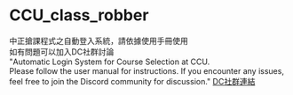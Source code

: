 # CCU_class_robber
中正搶課程式之自動登入系統，請依據使用手冊使用\
如有問題可以加入DC社群討論\
"Automatic Login System for Course Selection at CCU. \
Please follow the user manual for instructions. If you encounter any issues, feel free to join the Discord community for discussion."
[DC社群連結](<https://discord.gg/KtcVPCu9ss>)
